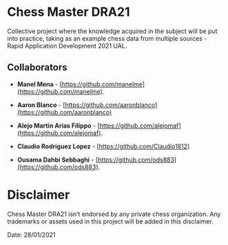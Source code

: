 # Chess Master DRA21
Collective project where the knowledge acquired in the subject will be put into practice, taking as an example chess data from multiple sources - Rapid Application Development 2021 UAL.

## Collaborators
* **Manel Mena** -  [https://github.com/manelme](https://github.com/manelme).

* **Aaron Blanco** - [https://github.com/aaronblanco](https://github.com/aaronblanco)

* **Alejo Martín Arias Filippo** -  [https://github.com/alejomaf](https://github.com/alejomaf).
* **Claudio Rodriguez Lopez** - [https://github.com/Claudio1812]
* **Ousama Dahbi Sebbaghi** -  [https://github.com/ods883](https://github.com/ods883).



# Disclaimer

Chess Master DRA21 isn’t endorsed by any private chess organization. Any trademarks or assets used in this project will be added in this disclaimer.

Date: 28/01/2021
